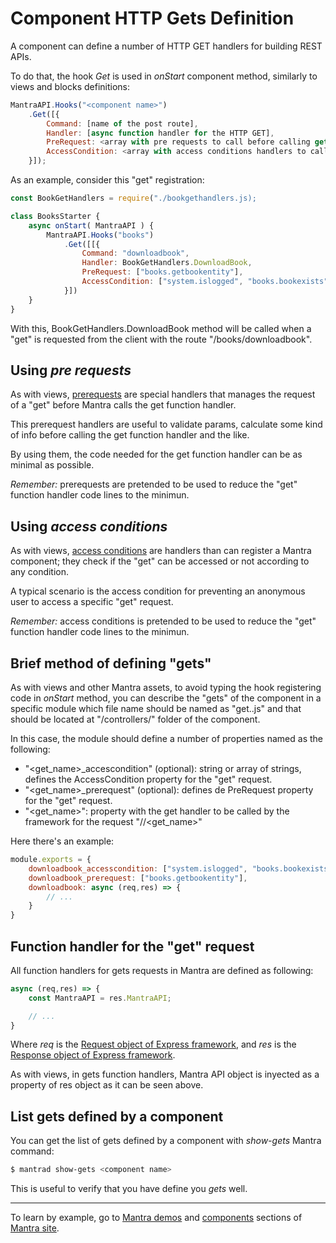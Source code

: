 # Component HTTP Gets Definition

A component can define a number of HTTP GET handlers for building REST APIs.

To do that, the hook *Get* is used in *onStart* component method, similarly to views and blocks definitions:

```js
MantraAPI.Hooks("<component name>")
    .Get([{
        Command: [name of the post route],
        Handler: [async function handler for the HTTP GET],
        PreRequest: <array with pre requests to call before calling get handler>
        AccessCondition: <array with access conditions handlers to call before calling the get handler>
    }]);
```

As an example, consider this "get" registration:

```js
const BookGetHandlers = require("./bookgethandlers.js);

class BooksStarter {
    async onStart( MantraAPI ) {
        MantraAPI.Hooks("books")
            .Get([[{
                Command: "downloadbook",
                Handler: BookGetHandlers.DownloadBook,
                PreRequest: ["books.getbookentity"],
                AccessCondition: ["system.islogged", "books.bookexists"]
            }])
    }
}
```

With this, BookGetHandlers.DownloadBook method will be called when a "get" is requested from the client with the route "/books/downloadbook".

## Using *pre requests*

As with views, [prerequests](/docs/15-component-prerequests.md) are special handlers that manages the request of a "get" before Mantra calls the get function handler.

This prerequest handlers are useful to validate params, calculate some kind of info before calling the get function handler and the like.

By using them, the code needed for the get function handler can be as minimal as possible.

*Remember:* prerequests are pretended to be used to reduce the "get" function handler code lines to the minimun.

## Using *access conditions*

As with views, [access conditions](/docs/14-component-access-conditions.md) are handlers than can register a Mantra component; they check if the "get" can be accessed or not according to any condition.

A typical scenario is the access condition for preventing an anonymous user to access a specific "get" request.

*Remember:* access conditions is pretended to be used to reduce the "get" function handler code lines to the minimun.

## Brief method of defining "gets"

As with views and other Mantra assets, to avoid typing the hook registering code in *onStart* method, you can describe the "gets" of the component in a specific module which file name should be named as "get.<component name>.js" and that should be located at "/controllers/" folder of the component.

In this case, the module should define a number of properties named as the following:

* "<get_name>_accescondition" (optional): string or array of strings, defines the AccessCondition property for the "get" request.
* "<get_name>_prerequest" (optional): defines de PreRequest property for the "get" request.
* "<get_name>": property with the get handler to be called by the framework for the request "/<component name>/<get_name>"
  
Here there's an example:

```js
module.exports = {
    downloadbook_accesscondition: ["system.islogged", "books.bookexists"],
    downloadbook_prerequest: ["books.getbookentity"],
    downloadbook: async (req,res) => {
        // ...
    } 
}
```

## Function handler for the "get" request

All function handlers for gets requests in Mantra are defined as following:

```js
async (req,res) => {
    const MantraAPI = res.MantraAPI;

    // ...
} 
```

Where *req* is the [Request object of Express framework](https://expressjs.com/en/4x/api.html#req), and *res* is the [Response object of Express framework](http://expressjs.com/en/4x/api.html#res).

As with views, in gets function handlers, Mantra API object is inyected as a property of res object as it can be seen above.

## List gets defined by a component

You can get the list of gets defined by a component with *show-gets* Mantra command:

```bash
$ mantrad show-gets <component name>
```

This is useful to verify that you have define you *gets* well.

***
To learn by example, go to [Mantra demos](https://www.mantrajs.com/mantrademos/showall) and [components](https://www.mantrajs.com/marketplacecomponent/components) sections of [Mantra site](https://www.mantrajs.com).